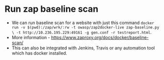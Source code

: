 # Run zap baseline scan

- We can run baseline scan for a website with just this command `docker run -v $(pwd):/zap/wrk/:rw -t owasp/zap2docker-live zap-baseline.py \
    -t http://10.236.195.229:49161 -g gen.conf -r testreport.html`.
- More information - https://www.zaproxy.org/docs/docker/baseline-scan/
- This can also be integrated with Jenkins, Travis or any automation tool which has docker installed. 

